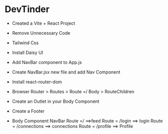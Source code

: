 # DevTinder

- Created a Vite + React Project
- Remove Unnecessary Code
- Tailwind Css 
- Install Daisy UI
- Add NavBar component to App.js
- Create NavBar.jsx new file and add Nav Component 
- Install react-router-dom
- Browser Router > Routes > Route =/ Body > RouteChildren 
- Create an Outlet in your Body Component
- Create a Footer 







- Body Component 
  NavBar
  Route =/ ==>feed
  Route = /login  ==> login
  Route = /connections  ==> connections
  Route = /profile  ==> Profile